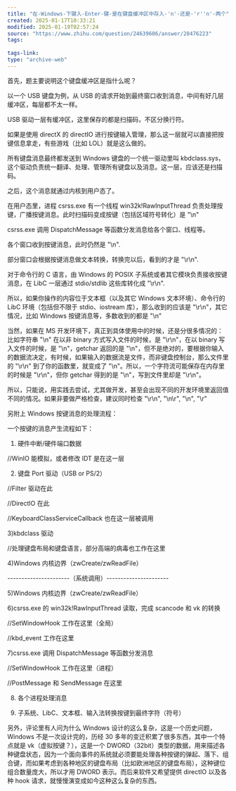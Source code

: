 ```yaml
---
title: "在-Windows-下键入-Enter-键-是在键盘缓冲区中存入-'n'-还是-'r''n'-两个"
created: 2025-01-17T10:33:21
modified: 2025-01-19T02:57:24
source: "https://www.zhihu.com/question/24639606/answer/28476223"
tags:
  
tags-link:
type: "archive-web"
---
```


首先，题主要说明这个键盘缓冲区是指什么呢？

以一个 USB 键盘为例，从 USB 的请求开始到最终窗口收到消息，中间有好几层缓冲区，每层都不太一样。

USB 驱动一层有缓冲区，这里保存的都是扫描码，不区分换行符。

如果是使用 directX 的 directIO 进行按键输入管理，那么这一层就可以直接把按键信息拿走，有些游戏（比如 LOL）就是这么做的。

所有键盘消息最终都发送到 Windows 键盘的一个统一驱动里叫 kbdclass.sys，这个驱动负责统一翻译、处理、管理所有键盘以及消息。这一层，应该还是扫描码。

之后，这个消息就通过内核到用户态了。

在用户态里，进程 csrss.exe 有一个线程 win32k!RawInputThread 负责处理按键，广播按键消息。此时扫描码变成按键（包括区域符号转化）是 "\\n"

csrss.exe 调用 DispatchMessage 等函数分发消息给各个窗口、线程等。

各个窗口收到按键消息，此时仍然是 "\\n".

部分窗口会根据按键消息做文本转换，转换完以后，看到的才是 "\\r\\n".

对于命令行的 C 语言，由 Windows 的 POSIX 子系统或者其它模块负责接收按键消息，在 LibC 一层通过 stdio/stdlib 这些库转化成 "\\r\\n".

所以，如果你操作的内容位于文本框（以及其它 Windows 文本环境）、命令行的 LibC 环境（包括但不限于 stdio、iostream 库），那么收到的应该是 "\\r\\n"，其它情况，比如 Windows 按键消息等，多数收到的都是 "\\n"

当然，如果在 MS 开发环境下，真正到具体使用中的时候，还是分很多情况的：比如字符串 "\\n" 在以非 binary 方式写入文件的时候，是 "\\r\\n"，在以 binary 写入文件的时候，是 "\\n"，getchar 返回的是 "\\n"，但不是绝对的，要根据你输入的数据流决定，有时候，如果输入的数据流是文件，而非键盘控制台，那么文件里的 "\\r\\n" 到了你的函数里，就变成了 "\\n"。所以，一个字符流可能保存在内存里的时候是 "\\r\\n"，但你 getchar 得到的是 "\\n"，写到文件里却是 "\\r\\n"。

所以，只能说，用实践去尝试，尤其做开发，甚至会出现不同的开发环境里返回值不同的情况。如果非要做严格检查，建议同时检查 "\\r\\n", "\\n\\r", "\\n", "\\r"

另附上 Windows 按键消息的处理流程：

一个按键的消息产生流程如下：

1) 硬件中断/硬件端口数据

//WinIO 能模拟，或者修改 IDT 是在这一层

2) 键盘 Port 驱动（USB or PS/2）

//Filter 驱动在此

//DirectIO 在此

//KeyboardClassServiceCallback 也在这一层被调用

3)kbdclass 驱动

//处理键盘布局和键盘语言，部分高端的病毒也工作在这里

4)Windows 内核边界（zwCreate/zwReadFile）

\----------------------（系统调用）----------------------

5)Windows 内核边界（zwCreate/zwReadFile）

6)csrss.exe 的 win32k!RawInputThread 读取，完成 scancode 和 vk 的转换

//SetWindowHook 工作在这里（全局）

//kbd\_event 工作在这里

7)csrss.exe 调用 DispatchMessage 等函数分发消息

//SetWindowHook 工作在这里（进程）

//PostMessage 和 SendMessage 在这里

8) 各个进程处理消息

9) 子系统、LibC、文本框、输入法转换按键到最终字符（符号）

另外，评论里有人问为什么 Windows 设计的这么复杂，这是一个历史问题，Windows 不是一次设计完的，历经 30 多年的变迁积累了很多东西，其中一个特点就是 vk（虚拟按键？），这是一个 DWORD（32bit）类型的数据，用来描述各种键盘状态，因为一个面向事件的系统就必须要能处理各种按键的弹起、落下、组合键，而如果考虑到各种地区的键盘布局（比如欧洲地区的键盘布局），这种键位组合数量庞大，所以才用 DWORD 表示。而后来软件又希望提供 directIO 以及各种 hook 请求，就慢慢演变成如今这种这么复杂的东西。
